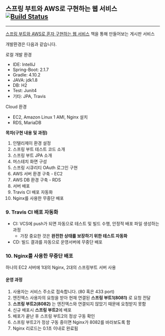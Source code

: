 ## 스프링 부트와 AWS로 구현하는 웹 서비스 [![Build Status](https://travis-ci.org/ReasonH/Spring-Boot.svg?branch=master)](https://travis-ci.org/ReasonH/Spring-Boot)

---
[스프링 부트와 AWS로 혼자 구현하는 웹 서비스](https://github.com/jojoldu/freelec-springboot2-webservice) 책을 통해 만들어보는 게시판 서비스


개발환경은 다음과 같습니다.

로컬 개발 환경

- IDE: IntelliJ
- Spring-Boot: 2.1.7
- Gradle: 4.10.2
- JAVA: jdk1.8
- DB: H2
- Test: Junit4
- 기타: JPA, Travis

Cloud 환경
- EC2, Amazon Linux 1 AMI, Nginx 설치
- RDS, MariaDB

**목차(구현 내용 및 과정)**
1. 인텔리제이 환경 설정
2. 스프링 부트 테스트 코드 소개
3. 스프링 부트 JPA 소개
4. 머스테치 화면 구성
5. 스프링 시큐리티 OAuth 로그인 구현
6. AWS 서버 환경 구축 - EC2
7. AWS DB 환경 구축 - RDS
8. 서버 배포
9. Travis CI 배포 자동화
10. Nginx를 사용한 무중단 배포

### 9. Travis CI 배포 자동화

- CI: VCS에 push가 되면 자동으로 테스트 및 빌드 수행, 안정적 배포 파일 생성하는 과정
    - 가장 중요한 것은 **완전한 상태를 보장하기 위한 테스트 자동화**
- CD: 빌드 결과를 자동으로 운영서버에 무중단 배포

### 10. Nginx를 사용한 무중단 배포

하나의 EC2 서버에 1대의 Nginx, 2대의 스프링부트 서버 사용

#### 운영 과정
1. 사용자는 서비스 주소로 접속합니다. (80 혹은 433 port)
2. 엔진엑스 사용자의 요청을 받아 현재 연결된 **스프링 부트1(8081)** 로 요청 전달
3. **스프링 부트2(8082)** 는 엔진엑스와 연결되지 않았기 때문에 요청받지 못함
4. 신규 배포시 **스프링 부트2**에 배포
5. 배포가 끝난 후 스프링 부트2의 정상 구동 확인
6. 스프링 부트2가 정상 구동 중이면 Nginx가 8082를 바라보도록 함
7. Nginx 리로드는 0.1초 이내로 완료됨
